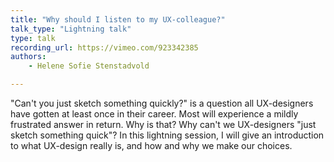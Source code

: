 ```yaml
---
title: "Why should I listen to my UX-colleague?"
talk_type: "Lightning talk"
type: talk
recording_url: https://vimeo.com/923342385
authors:
    - Helene Sofie Stenstadvold

---
```

"Can't you just sketch something quickly?" is a question all UX-designers have gotten at least once in their career. Most will experience a mildly frustrated answer in return. Why is that? Why can't we UX-designers "just sketch something quick"? In this lightning session, I will give an introduction to what UX-design really is, and how and why we make our choices. 
